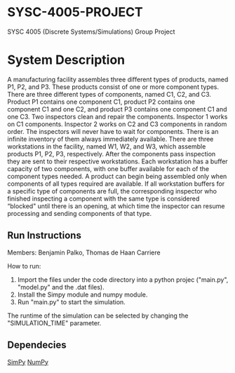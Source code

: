 # SYSC-4005-PROJECT

SYSC 4005 (Discrete Systems/Simulations) Group Project

# System Description
  A manufacturing facility assembles three different types of products, named P1, P2, and P3. These products consist of one or more component types. There are three different types of components, named C1, C2, and C3. Product P1 contains one component C1, product P2 contains one component C1 and one C2, and product P3 contains one component C1 and one C3.
  Two inspectors clean and repair the components. Inspector 1 works on C1 components. Inspector 2 works on C2 and C3 components in random order. The inspectors will never have to wait for components. There is an infinite inventory of them always immediately available.
  There are three workstations in the facility, named W1, W2, and W3, which assemble products P1, P2, P3, respectively. After the components pass inspection they are sent to their respective workstations. Each workstation has a buffer capacity of two components, with one buffer available for each of the component types needed. A product can begin being assembled only when components of all types required are available. If all workstation buffers for a specific type of components are full, the corresponding inspector who finished inspecting a component with the same type is considered “blocked" until there is an opening, at which time the inspector can resume processing and sending components of that type.

## Run Instructions
Members:
  Benjamin Palko, Thomas de Haan Carriere

How to run:
1. Import the files under the code directory into a python projec ("main.py", "model.py" and the .dat files).
2. Install the Simpy module and numpy module.
3. Run "main.py" to start the simulation.

The runtime of the simulation can be selected by changing the "SIMULATION_TIME" parameter.

## Dependecies
[SimPy](https://simpy.readthedocs.io/en/latest/)
[NumPy](http://www.numpy.org/)
